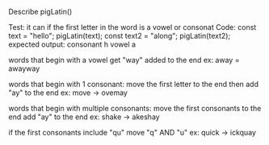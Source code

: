 Describe pigLatin()

Test: it can if the first letter in the word is a vowel or consonat
Code:
  const text = "hello";
  pigLatin(text);
  const text2 = "along";
  pigLatin(text2);
expected output: 
  consonant h
  vowel a


words that begin with a vowel get "way" added to the end
  ex: away = awayway

words that begin with 1 consonant:
  move the first letter to the end
  then add "ay" to the end
  ex: move -> ovemay

words that begin with multiple consonants:
  move the first consonants to the end
  add "ay" to the end
  ex: shake -> akeshay  

if the first consonants include "qu"
  move "q" AND "u"
  ex: quick -> ickquay